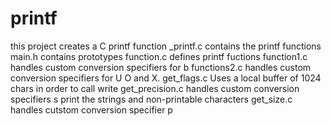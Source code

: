 # printf
this project creates a C printf function
_printf.c contains the printf functions
main.h contains prototypes
function.c defines printf fuctions
function1.c handles custom conversion specifiers for b
functions2.c handles custom conversion specifiers for U O and X.
get_flags.c Uses a local buffer of 1024 chars in order to call write
get_precision.c handles custom conversion specifiers s print the strings and non-printable characters
get_size.c handles cutstom conversion specifier p

